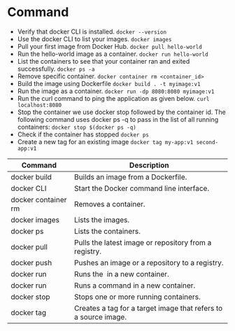 # Command

- Verify that docker CLI is installed.
`docker --version`
- Use the docker CLI to list your images.
`docker images`
- Pull your first image from Docker Hub.
`docker pull hello-world`
- Run the hello-world image as a container.
`docker run hello-world`
- List the containers to see that your container ran and exited successfully.
`docker ps -a`
- Remove specific container.
`docker container rm <container_id>`
- Build the image using Dockerfile
`docker build . -t myimage:v1`
- Run the image as a container.
`docker run -dp 8080:8080 myimage:v1`
- Run the curl command to ping the application as given below.
`curl localhost:8080`
- Stop the container we use docker stop followed by the container id. The following command uses docker ps -q to pass in the list of all running containers:
`docker stop $(docker ps -q)`
- Check if the container has stopped
`docker ps`
- Create a new tag for an existing image
`docker tag my-app:v1 second-app:v1`


| Command              | Description                                                        |
|----------------------|--------------------------------------------------------------------|
| docker build         | Builds an image from a Dockerfile.                                 |
| docker CLI           | Start the Docker command line interface.                           |
| docker container rm  | Removes a container.                                               |
| docker images        | Lists the images.                                                  |
| docker ps            | Lists the containers.                                              |
| docker pull          | Pulls the latest image or repository from a registry.              |
| docker push          | Pushes an image or a repository to a registry.                      |
| docker run           | Runs the <image name> in a new container.                           |
| docker run           | Runs a command in a new container.                                  |
| docker stop          | Stops one or more running containers.                               |
| docker tag           | Creates a tag for a target image that refers to a source image.     |
